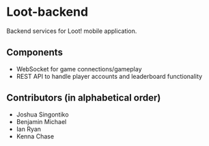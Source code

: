 # Loot-backend
Backend services for Loot! mobile application.

## Components
- WebSocket for game connections/gameplay
- REST API to handle player accounts and leaderboard functionality

## Contributors (in alphabetical order)
- Joshua Singontiko
- Benjamin Michael
- Ian Ryan
- Kenna Chase
